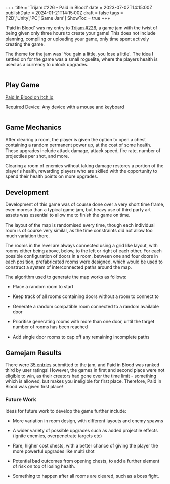 +++
title = 'Trijam #226 - Paid in Blood'
date = 2023-07-02T14:15:00Z
publishDate = 2024-01-21T14:15:00Z
draft = false
tags = ['2D','Unity','PC','Game Jam']
ShowToc = true
+++

'Paid in Blood' was my entry to [Trijam #226](https://itch.io/jam/trijam-226), a game jam with the twist of being given only three hours to create your game! This does not include planning, compiling or uploading your game, only time spent actively creating the game.

The theme for the jam was 'You gain a little, you lose a little'. The idea I settled on for the game was a small roguelite, where the players health is used as a currency to unlock upgrades.

<img title="" src="https://img.itch.zone/aW1hZ2UvMjE0NDcyMS8xMjY0OTQ4Ni5wbmc=/original/dPCMgV.png" alt="">

## Play Game

[Paid In Blood on Itch.io](https://zoid-burger.itch.io/paid-in-blood)

Required Device: Any device with a mouse and keyboard

<img title="" src="https://img.itch.zone/aW1hZ2UvMjE0NDcyMS8xMjY0OTQ4OC5wbmc=/original/%2BNRXq2.png" alt="">

## Game Mechanics

After clearing a room, the player is given the option to open a chest containing a random permanent power up, at the cost of some health. These upgrades include attack damage, attack speed, fire rate, number of projectiles per shot, and more.

Clearing a room of enemies without taking damage restores a portion of the player's health, rewarding players who are skilled with the opportunity to spend their health points on more upgrades.

## Development

Development of this game was of course done over a very short time frame, even moreso than a typical game jam, but heavy use of third party art assets was essential to allow me to finish the game on time. 

The layout of the map is randomised every time, though each individual room is of course very similar, as the time constraints did not allow too much variation there.

The rooms in the level are always connected using a grid like layout, with rooms either being above, below, to the left or right of each other. For each possible configuration of doors in a room, between one and four doors in each position, prefabricated rooms were designed, which would be used to construct a system of interconnected paths around the map.

The algorithm used to generate the map works as follows:

- Place a random room to start

- Keep track of all rooms containing doors without a room to connect to

- Generate a random compatible room connected to a random available door

- Prioritise generating rooms with more than one door, until the target number of rooms has been reached

- Add single door rooms to cap off any remaining incomplete paths

## Gamejam Results

There were [35 entries](https://itch.io/jam/trijam-226/results) submitted to the jam, and Paid in Blood was ranked third by user ratings! However, the games in first and second place were not eligible to win, as their creators had gone over the time limit - something which is allowed, but makes you ineligible for first place. Therefore, Paid in Blood was given first place!

### Future Work

Ideas for future work to develop the game further include:

- More variation in room design, with different layouts and enemy spawns

- A wider variety of possible upgrades such as added projectile effects (ignite enemies, overpenetrate targets etc)

- Rare, higher cost chests, with a better chance of giving the player the more powerful upgrades like multi shot

- Potential bad outcomes from opening chests, to add a further element of risk on top of losing health.

- Something to happen after all rooms are cleared, such as a boss fight.

### 
